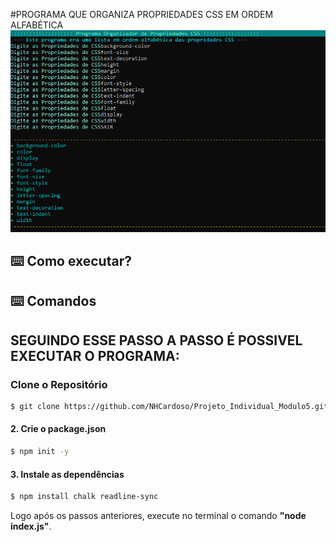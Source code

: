 #PROGRAMA QUE ORGANIZA PROPRIEDADES CSS EM ORDEM ALFABÉTICA
![image](https://github.com/NHCardoso/Projeto_Individual_Modulo5/blob/main/exemplo.png?raw=true)
 ## ⌨️ Como executar?

<h2>⌨️ Comandos<h2>
 <p>SEGUINDO ESSE PASSO A PASSO É POSSIVEL EXECUTAR O PROGRAMA: </p>

 ### Clone o Repositório 
 
 ```bash
$ git clone https://github.com/NHCardoso/Projeto_Individual_Modulo5.git
 ```

#### 2. Crie o package.json
```sh
$ npm init -y
```

#### 3. Instale as dependências
```sh
$ npm install chalk readline-sync
```

Logo após os passos anteriores, execute no terminal o comando **"node index.js"**.
